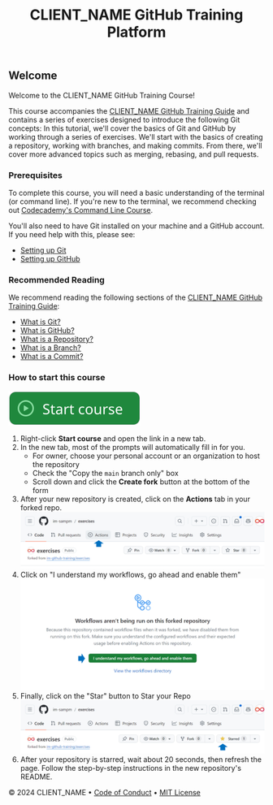 <header>

# CLIENT_NAME GitHub Training Platform

</header>

## Welcome

Welcome to the CLIENT_NAME GitHub Training Course!

This course accompanies the [CLIENT_NAME GitHub Training Guide](https://im-github-training.github.io/) and contains a series of exercises designed to introduce the following Git concepts: In this tutorial, we'll cover the basics of Git and GitHub by working through a series of exercises.  We'll start with the basics of creating a repository, working with branches, and making commits.  From there, we'll cover more advanced topics such as merging, rebasing, and pull requests.

### Prerequisites

To complete this course, you will need a basic understanding of the terminal (or command line).  If you're new to the terminal, we recommend checking out [Codecademy's Command Line Course](https://www.codecademy.com/learn/learn-the-command-line).

You'll also need to have Git installed on your machine and a GitHub account.  If you need help with this, please see:

* [Setting up Git](https://im-github-training.github.io/#/./docs/getting-started/setting-up-git)
* [Setting up GitHub](https://im-github-training.github.io/#/./docs/getting-started/setting-up-github)

### Recommended Reading

We recommend reading the following sections of the [CLIENT_NAME GitHub Training Guide](https://im-github-training.github.io/):

* [What is Git?](https://im-github-training.github.io/#/./docs/basic/git/what-is-git)
* [What is GitHub?](https://im-github-training.github.io/#/./docs/basic/github/what-is-github)
* [What is a Repository?](https://im-github-training.github.io/#/./docs/basic/git/repositories)
* [What is a Branch?](https://im-github-training.github.io/#/./docs/basic/git/branches)
* [What is a Commit?](https://im-github-training.github.io/#/./docs/basic/git/commits)

### How to start this course

[![start-course](/.images/start_course.svg)](https://github.com/im-github-training/exercises/fork)

1. Right-click **Start course** and open the link in a new tab.
2. In the new tab, most of the prompts will automatically fill in for you.
    * For owner, choose your personal account or an organization to host the repository
    * Check the "Copy the `main` branch only" box
    * Scroll down and click the **Create fork** button at the bottom of the form
3. After your new repository is created, click on the **Actions** tab in your forked repo.
    ![Image 1](./.images/image-2.png)
4. Click on "I understand my workflows, go ahead and enable them"
    ![Image 1](./.images/image-3.png)
5. Finally, click on the "Star" button to Star your Repo
    ![Image 1](./.images/image-7.png)
6. After your repository is starred, wait about 20 seconds, then refresh the page. Follow the step-by-step instructions in the new repository's README.

<footer>

&copy; 2024 CLIENT_NAME &bull; [Code of Conduct](https://www.contributor-covenant.org/version/2/1/code_of_conduct/code_of_conduct.md) &bull; [MIT License](https://gh.io/mit)

</footer>
